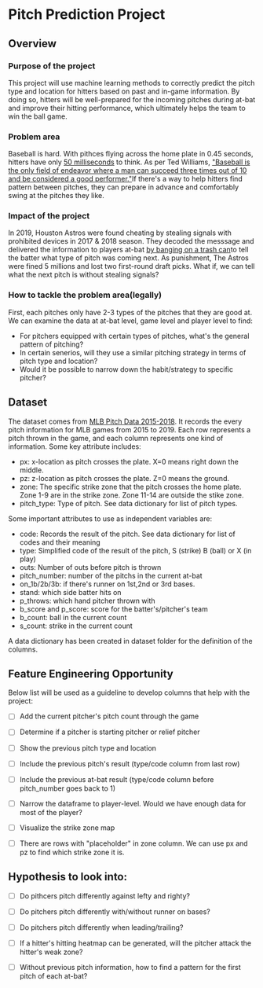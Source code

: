 # Pitch Prediction Project

## Overview

### Purpose of the project
This project will use machine learning methods to correctly predict the pitch type and location for hitters based on past and in-game information. By doing so, hitters will be well-prepared for the incoming pitches during at-bat and improve their hitting performance, which ultimately helps the team to win the ball game.

### Problem area
Baseball is hard. With pithces flying across the home plate in 0.45 seconds, hitters have only [50 milliseconds](https://entertainment.howstuffworks.com/physics-of-baseball3.htm) to think. As per Ted Williams, ["Baseball is the only field of endeavor where a man can succeed three times out of 10 and be considered a good performer."](https://www.washingtonpost.com/archive/lifestyle/2000/04/03/baseballs-lessons-for-life/782ab98d-e68b-4f3c-bda8-9c7bdd811c24/)If there's a way to help hitters find pattern between pitches, they can prepare in advance and comfortably swing at the pitches they like.

### Impact of the project
In 2019, Houston Astros were found cheating by stealing signals with prohibited devices in 2017 & 2018 season. They decoded the messsage and delivered the information to players at-bat [by banging on a trash can](https://en.wikipedia.org/wiki/Houston_Astros_sign_stealing_scandal#:~:text=The%20investigation%20found%20no%20evidence,picks%20in%202020%20and%202021.)to tell the batter what type of pitch was coming next. As punishment, The Astros were fined 5 millions and lost two first-round draft picks. What if, we can tell what the next pitch is without stealing signals?

### How to tackle the problem area(legally)
First, each pitches only have 2-3 types of the pitches that they are good at. We can examine the data at at-bat level, game level and player level to find:
* For pitchers equipped with certain types of pitches, what's the general pattern of pitching?
* In certain senerios, will they use a similar pitching strategy in terms of pitch type and location?
* Would it be possible to narrow down the habit/strategy to specific pitcher?


## Dataset

The dataset comes from [MLB Pitch Data 2015-2018](https://www.kaggle.com/datasets/pschale/mlb-pitch-data-20152018/data?select=atbats.csv). It records the every pitch information for MLB games from 2015 to 2019. Each row represents a pitch thrown in the game, and each column represents one kind of information. Some key attribute includes:
* px: x-location as pitch crosses the plate. X=0 means right down the middle.
* pz: z-location as pitch crosses the plate. Z=0 means the ground.
* zone: The specific strike zone that the pitch crosses the home plate. Zone 1-9 are in the strike zone. Zone 11-14 are outside the stike zone.
* pitch_type: Type of pitch. See data dictionary for list of pitch types.

Some important attributes to use as independent variables are:
* code: Records the result of the pitch. See data dictionary for list of codes and their meaning
* type: Simplified code of the result of the pitch, S (strike) B (ball) or X (in play)
* outs: Number of outs before pitch is thrown
* pitch_number: number of the pitchs in the current at-bat
* on_1b/2b/3b: if there's runner on 1st,2nd or 3rd bases.
* stand: which side batter hits on
* p_throws: which hand pitcher thrown with
* b_score and p_score: score for the batter's/pitcher's team
* b_count: ball in the current count
* s_count: strike in the current count

A data dictionary has been created in dataset folder for the definition of the columns.

## Feature Engineering Opportunity
Below list will be used as a guideline to develop columns that help with the project:
- [ ] Add the current pitcher's pitch count through the game
- [ ] Determine if a pitcher is starting pitcher or relief pitcher
- [ ] Show the previous pitch type and location
- [ ] Include the previous pitch's result (type/code column from last row)
- [ ] Include the previous at-bat result (type/code column before pitch_number goes back to 1)
- [ ] Narrow the dataframe to player-level. Would we have enough data for most of the player?
- [ ] Visualize the strike zone map
- [ ] There are rows with "placeholder" in zone column. We can use px and pz to find which strike zone it is.


## Hypothesis to look into:
- [ ] Do pithcers pitch differently against lefty and righty?
- [ ] Do pitchers pitch differently with/without runner on bases?
- [ ] Do pitchers pitch differently when leading/trailing?
- [ ] If a hitter's hitting heatmap can be generated, will the pitcher attack the hitter's weak zone?
- [ ] Without previous pitch information, how to find a pattern for the first pitch of each at-bat?




